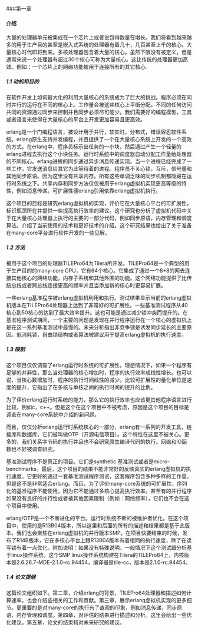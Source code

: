###第一章
#### 介绍

大量的处理器单元被集成在一个芯片上或者说包得数量在增长。我们将看到越来越多的用于生产目的甚至是嵌入式系统的处理器有着几十，几百甚至上千的核心。大量核心时代即将到来。多核处理器包含着大量的核心。虽然下限没有被定义，但是通常来说一个处理器有超过30个核心可称为大量核心。这比传统的处理器更加高效。例如：一个芯片上的网络功能被用于连接所有的其它核心.

##### 1.1 动机和目的

在软件开发上如何最大化的利用大量核心的系统成为了巨大的挑战。程序必须在同时并行的运行在不同的核心上。工作量会被这些核心上平衡分配。不同的任何访问共同的资源通过同步来控制并且同步必须尽可能少。我们需要好的编程模型，工具或者语言来使得在大量核心的平台上开发更加容易且更高效。

erlang是一个门编程语言，被设计用于并行，软实时，分布式，错误容忍软件系统。erlang原生支持并发编程，并且提供了一个在大量核心系统上开发的一个高效的方式。在erlang中，程序员标示出任务的一小块，然后通过产生一个轻量的erlang进程去执行这个小块任务。运行时系统中的调度器自动分配工作量给处理器的不同核心。erlang进程的同步通过异步消息传递实现。当一个进程已经完成了一些工作，它发送消息给其它为此等待着的进程。程序员不关心锁，互斥，信号量和其他同步原语。因为这里没有共享内存。所有这些单调乏味的同步机制都隐藏在运行时系统之下。共享内存和同步方法仅仅被用于erlang虚拟机实现更高等级的特性，例如消息传递。可扩展性德erlang引用依靠erlang虚拟机执行。

这个项目的目标是研究erlang虚拟机的实现，评价它在大量核心平台的可扩展性，标识瓶颈所在并提供一些提高执行效率的建议。这个研究也分析了虚拟机代码中关于在大量核心处理器上执行的主要的一部分代码，例如同步原语，内存管理和调度算法。介绍了当前使用的技术和更好技术的介绍。这个研究结果也给出了关于准备在many-core平台进行软件开发的一些见解。

##### 1.2 方法

被用于这个项目的处理器TILEPro64为Tilera所开发。TILEPro64是一个典型的用于生产目的的many-core CPU，它有64个核心。它集成了通过一个8*8的网去连接其他核心的网络功能，内存子系统和其他外围的功能。这个网络功能提供了比传统总线或者跨总线连接更高的频率并且当添加新的核心时更容易扩展。

一些erlang基准程序被erlang虚拟机利用和执行。测试结果显示当前的erlang虚拟机版本在TILEPro64处理器上达到了非常好的可扩展性。一些基准测试程序从40核心到50核心的达到了最大效率提升。这也可能是通过减少锁冲突而提升的。在基准程序测试期间，一个主要的问题是发现在并行程序运行在一个核心的虚拟机上是在这一系列基准测试中最慢的。未来分析指出非竞争锁是诱发同步延长的主要原因。低消耗锁，自由锁结构或者算法被建议用于提高erlang虚拟机的执行速度。

##### 1.3 限制

这个项目仅仅调查了erlang运行时系统的可扩展性。理想情况下，如果一个程序有足够的并非性，那么当处理器的核心增加时，程序的执行效率成线性增长。也可以说，当核心数增加时，程序的执行时间线性的减少。比较可扩展性的量化单位是速度的提升，它指出了在多核与单核之间的执行时间的提升的比例。

为了评价erlang运行时系统的能力，那么它的执行效率也应该更其他程序语言进行比较，例如c，c++。但是这个在这个项目中不被考虑，原因是这个项目的目标是调查在many-core系统中介绍的新问题。

而且，仅仅分析erlang运行时系统核心的一部分，erlang有一系列的开发工具，链接库和数据库，它们被叫做OTP（开源电信项目）。这个特性在这里不被关心。更多的，我们关系字节码的执行并且也不会研究原生编译代码的执行。网络和IO函数也不好被调查研究。

基准测试程序不是真正的项目。它们是synthetic 基准测试或者是micro-benchmarks。最后，这个项目的结果不能非常好的反映真实的erlang虚拟机的执行速度。它更好的通过一套基准测试程序测试，这套程序包含多种多样的工作量。但是这不是非常适合erlang。而且，为了评价many-core系统的可扩展性，序列化的基准程序不能使用，因为它不能通过多核心提高执行效率。甚至有的并行程序如果没有良好的并行性或者被其他因素限制（例如：网络频率），它们也不会在这个项目中使用。

erlang/OTP是一个不断进化的平台。运行时系统不断的被维护者优化。在这个项目中，使用的是R13B04版本，所以这里和后面的所有的描述和结果都是基于此版本。我们也会聚焦在erlang虚拟机的并行版本SMP。在项目快要结束的时候，发布了R14B版本，它在多核心平台上跟R13B04版本有着相同的执行速度，除了在读写锁有着一点优化。附加说明：如果没有特殊说明，一般情况下这个测试跟分析基于linux操作系统。这个SMP linux操作系统构建在Tilera的TILEPro64上，内核版本是2.6.26.7-MDE-2.1.0-rc.94454，编译器是tile-cc，版本是2.1.0-rc.94454。

##### 1.4 论文提纲

这篇论文组织如下。第二章，介绍erlang的背景，TILEPro64处理器和描述如何计算速率。也会介绍些相关的工作和贡献。第三章，展示erlang虚拟机实现的更多细节。更重要的是对many-core的执行有了直观的印象，例如消息传递，同步原语，内存管理和调度。第四章，对评估的结果进行描述和分析。这里会给出一些优化建议。第五章，论文的结束和对未来研究的建议。

